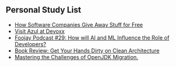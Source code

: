 ## Personal Study List
<!-- BLOG-POST-LIST:START -->
- [How Software Companies Give Away Stuff for Free](https://foojay.io/today/how-software-companies-give-away-stuff-for-free/)
- [Visit Azul at Devoxx](https://foojay.io/today/visit-azul-at-devoxx/)
- [Foojay Podcast #29: How will AI and ML Influence the Role of Developers?](https://foojay.io/today/foojay-podcast-29/)
- [Book Review: Get Your Hands Dirty on Clean Architecture](https://foojay.io/today/book-review-get-your-hands-dirty-on-clean-architecture/)
- [Mastering the Challenges of OpenJDK Migration.](https://foojay.io/today/mastering-the-challenges-of-openjdk-migration/)
<!-- BLOG-POST-LIST:END -->  
